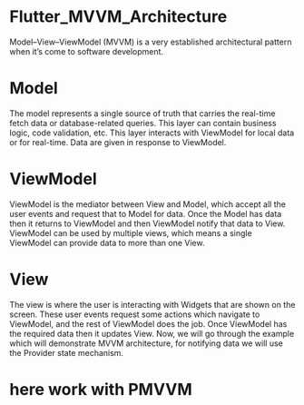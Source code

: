# Flutter_MVVM_Architecture

Model–View–ViewModel (MVVM) is a very established architectural pattern when it’s come to software development.


# Model
The model represents a single source of truth that carries the real-time fetch data or database-related queries.
This layer can contain business logic, code validation, etc. This layer interacts with ViewModel for local data or for real-time. Data are given in response to ViewModel.

# ViewModel
ViewModel is the mediator between View and Model, which accept all the user events and request that to Model for data. Once the Model has data then it returns to ViewModel and then ViewModel notify that data to View.
ViewModel can be used by multiple views, which means a single ViewModel can provide data to more than one View.

# View
The view is where the user is interacting with Widgets that are shown on the screen. These user events request some actions which navigate to ViewModel, and the rest of ViewModel does the job. Once ViewModel has the required data then it updates View.
Now, we will go through the example which will demonstrate MVVM architecture, for notifying data we will use the Provider state mechanism.




# here work with PMVVM
